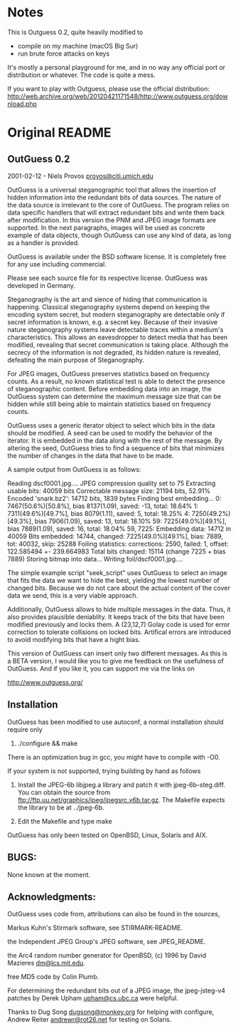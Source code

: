 # Notes

This is Outguess 0.2, quite heavily modified to
- compile on my machine (macOS Big Sur)
- run brute force attacks on keys

It's mostly a personal playground for me, and in no way any official
port or distribution or whatever. The code is quite a mess.

If you want to play with Outguess, please use the official distribution:
http://web.archive.org/web/20120421171548/http://www.outguess.org/download.php


# Original README

OutGuess 0.2
--------------
2001-02-12 - Niels Provos <provos@citi.umich.edu>

OutGuess is a universal steganographic tool that allows the insertion
of hidden information into the redundant bits of data sources.  The
nature of the data source is irrelevant to the core of OutGuess.  The
program relies on data specific handlers that will extract redundant
bits and write them back after modification.  In this version the PNM
and JPEG image formats are supported.  In the next paragraphs, images
will be used as concrete example of data objects, though OutGuess can
use any kind of data, as long as a handler is provided.

OutGuess is available under the BSD software license.  It is
completely free for any use including commercial.

Please see each source file for its respective license.  OutGuess was
developed in Germany.

Steganography is the art and sience of hiding that communication is
happening.  Classical steganography systems depend on keeping the
encoding system secret, but modern steganography are detectable only
if secret information is known, e.g. a secret key.  Because of their
invasive nature steganography systems leave detectable traces within a
medium's characteristics.  This allows an eavesdropper to detect media
that has been modified, revealing that secret communication is taking
place.  Although the secrecy of the information is not degraded, its
hidden nature is revealed, defeating the main purpose of
Steganography.

For JPEG images, OutGuess preserves statistics based on frequency
counts.  As a result, no known statistical test is able to detect
the presence of steganographic content.  Before embedding data
into an image, the OutGuess system can determine the maximum
message size that can be hidden while still being able to maintain
statistics based on frequency counts.

OutGuess uses a generic iterator object to select which bits in the
data should be modified.  A seed can be used to modify the behavior
of the iterator. It is embedded in the data along with the rest of the
message.  By altering the seed, OutGuess tries to find a sequence of
bits that minimizes the number of changes in the data that have to be
made.

A sample output from OutGuess is as follows:

Reading dscf0001.jpg....
JPEG compression quality set to 75
Extracting usable bits: 40059 bits
Correctable message size: 21194 bits, 52.91%
Encoded 'snark.bz2': 14712 bits, 1839 bytes
Finding best embedding...
    0:  7467(50.6%)[50.8%], bias  8137(1.09), saved:   -13, total: 18.64%
    1:  7311(49.6%)[49.7%], bias  8079(1.11), saved:     5, total: 18.25%
    4:  7250(49.2%)[49.3%], bias  7906(1.09), saved:    13, total: 18.10%
   59:  7225(49.0%)[49.1%], bias  7889(1.09), saved:    16, total: 18.04%
59, 7225: Embedding data: 14712 in 40059
Bits embedded: 14744, changed: 7225(49.0%)[49.1%], bias: 7889, tot: 40032, skip: 25288
Foiling statistics: corrections: 2590, failed: 1, offset: 122.585494 +- 239.664983
Total bits changed: 15114 (change 7225 + bias 7889)
Storing bitmap into data...
Writing foil/dscf0001.jpg....

The simple example script "seek_script" uses OutGuess to select an image
that fits the data we want to hide the best, yielding the lowest number
of changed bits.  Because we do not care about the actual content of
the cover data we send, this is a very viable approach.

Additionally, OutGuess allows to hide multiple messages in the data.
Thus, it also provides plausible deniablity.  It keeps track of the
bits that have been modified previously and locks them.  A (23,12,7)
Golay code is used for error correction to tolerate collisions on
locked bits.  Artifical errors are introduced to avoid modifying bits
that have a hight bias.

This version of OutGuess can insert only two different messages.
As this is a BETA version, I would like you to give me feedback on
the usefulness of OutGuess.  And if you like it, you can support
me via the links on

  http://www.outguess.org/

Installation
------------
OutGuess has been modified to use autoconf, a normal installation
should require only

1. ./configure && make

There is an optimization bug in gcc, you might have to compile
with -O0.

If your system is not supported, trying building by hand as follows

1. Install the JPEG-6b libjpeg.a library and patch it with
   jpeg-6b-steg.diff.  You can obtain the source from
   ftp://ftp.uu.net/graphics/jpeg/jpegsrc.v6b.tar.gz.
   The Makefile expects the library to be at ../jpeg-6b.

2. Edit the Makefile and type make

OutGuess has only been tested on OpenBSD, Linux, Solaris and AIX.

BUGS:
-----
None known at the moment.

Acknowledgments:
----------------
OutGuess uses code from, attributions can also be found in the sources,

 Markus Kuhn's Stirmark software, see STIRMARK-README.

 the Independent JPEG Group's JPEG software, see JPEG_README.

 the Arc4 random number generator for OpenBSD, (c) 1996 by
 David Mazieres <dm@lcs.mit.edu>.

 free MD5 code by Colin Plumb.

For determining the redundant bits out of a JPEG image, the jpeg-jsteg-v4
patches by Derek Upham <upham@cs.ubc.ca> were helpful.

Thanks to
  Dug Song <dugsong@monkey.org> for helping with configure,
  Andrew Reiter <andrewr@rot26.net> for testing on Solaris.
